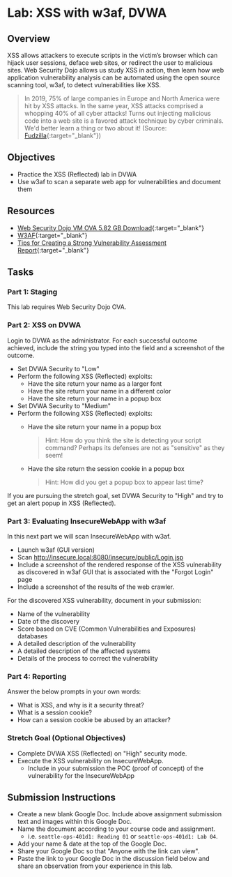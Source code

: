 # Lab: XSS with w3af, DVWA

## Overview

XSS allows attackers to execute scripts in the victim’s browser which can hijack user sessions, deface web sites, or redirect the user to malicious sites. Web Security Dojo allows us study XSS in action, then learn how web application vulnerability analysis can be automated using the open source scanning tool, w3af, to detect vulnerabilities like XSS.

> In 2019, 75% of large companies in Europe and North America were hit by XSS attacks. In the same year, XSS attacks comprised a whopping 40% of all cyber attacks! Turns out injecting malicious code into a web site is a favored attack technique by cyber criminals. We'd better learn a thing or two about it! (Source: [Fudzilla](https://www.fudzilla.com/news/50014-cross-site-scripting-xss-were-a-huge-chunk-of-2019-cyber-attacks){:target="_blank"})

## Objectives

- Practice the XSS (Reflected) lab in DVWA
- Use w3af to scan a separate web app for vulnerabilities and document them

## Resources

- [Web Security Dojo VM OVA 5.82 GB Download](https://codefellows.github.io/ops-401-cybersecurity-guide/curriculum/#downloads-table){:target="_blank"}
- [W3AF](https://w3af.org/){:target="_blank"}
- [Tips for Creating a Strong Vulnerability Assessment Report](https://blog.rsisecurity.com/tips-for-creating-a-strong-vulnerability-assessment-report/){:target="_blank"}

## Tasks

### Part 1: Staging

This lab requires Web Security Dojo OVA.

### Part 2: XSS on DVWA

Login to DVWA as the administrator. For each successful outcome achieved, include the string you typed into the field and a screenshot of the outcome.

- Set DVWA Security to "Low"
- Perform the following XSS (Reflected) exploits:
  - Have the site return your name as a larger font
  - Have the site return your name in a different color
  - Have the site return your name in a popup box
- Set DVWA Security to "Medium"
- Perform the following XSS (Reflected) exploits:
  - Have the site return your name in a popup box

    > Hint: How do you think the site is detecting your script command? Perhaps its defenses are not as "sensitive" as they seem!

  - Have the site return the session cookie in a popup box

    > Hint: How did you get a popup box to appear last time?

If you are pursuing the stretch goal, set DVWA Security to "High" and try to get an alert popup in XSS (Reflected).

### Part 3: Evaluating InsecureWebApp with w3af

In this next part we will scan InsecureWebApp with w3af.

- Launch w3af (GUI version)
- Scan <http://insecure.local:8080/insecure/public/Login.jsp>
- Include a screenshot of the rendered response of the XSS vulnerability as discovered in w3af GUI that is associated with the "Forgot Login" page
- Include a screenshot of the results of the web crawler.

For the discovered XSS vulnerability, document in your submission:

- Name of the vulnerability
- Date of the discovery
- Score based on CVE (Common Vulnerabilities and Exposures) databases
- A detailed description of the vulnerability
- A detailed description of the affected systems
- Details of the process to correct the vulnerability

### Part 4: Reporting

Answer the below prompts in your own words:

- What is XSS, and why is it a security threat?
- What is a session cookie?
- How can a session cookie be abused by an attacker?

### Stretch Goal (Optional Objectives)

- Complete DVWA XSS (Reflected) on "High" security mode.
- Execute the XSS vulnerability on InsecureWebApp.
  - Include in your submission the POC (proof of concept) of the vulnerability for the InsecureWebApp

## Submission Instructions

- Create a new blank Google Doc. Include above assignment submission text and images within this Google Doc.
- Name the document according to your course code and assignment.
  - i.e. `seattle-ops-401d1: Reading 01` or `seattle-ops-401d1: Lab 04`.
- Add your name & date at the top of the Google Doc.
- Share your Google Doc so that "Anyone with the link can view".
- Paste the link to your Google Doc in the discussion field below and share an observation from your experience in this lab.
